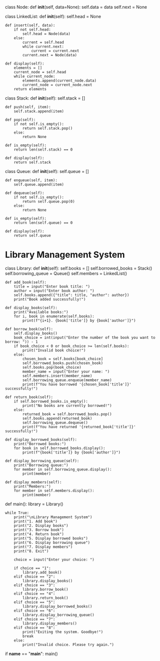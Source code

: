 class Node:
    def __init__(self, data=None):
        self.data = data
        self.next = None

class LinkedList:
    def __init__(self):
        self.head = None

    def insert(self, data):
        if not self.head:
            self.head = Node(data)
        else:
            current = self.head
            while current.next:
                current = current.next
            current.next = Node(data)

    def display(self):
        elements = []
        current_node = self.head
        while current_node:
            elements.append(current_node.data)
            current_node = current_node.next
        return elements

class Stack:
    def __init__(self):
        self.stack = []

    def push(self, item):
        self.stack.append(item)

    def pop(self):
        if not self.is_empty():
            return self.stack.pop()
        else:
            return None

    def is_empty(self):
        return len(self.stack) == 0

    def display(self):
        return self.stack

class Queue:
    def __init__(self):
        self.queue = []

    def enqueue(self, item):
        self.queue.append(item)

    def dequeue(self):
        if not self.is_empty():
            return self.queue.pop(0)
        else:
            return None

    def is_empty(self):
        return len(self.queue) == 0

    def display(self):
        return self.queue

# Library Management System
class Library:
    def __init__(self):
        self.books = []
        self.borrowed_books = Stack()
        self.borrowing_queue = Queue()
        self.members = LinkedList()

    def add_book(self):
        title = input("Enter book title: ")
        author = input("Enter book author: ")
        self.books.append({"title": title, "author": author})
        print("Book added successfully!")

    def display_books(self):
        print("Available books:")
        for i, book in enumerate(self.books):
            print(f"{i+1}. {book['title']} by {book['author']}")

    def borrow_book(self):
        self.display_books()
        book_choice = int(input("Enter the number of the book you want to borrow: ")) - 1
        if book_choice < 0 or book_choice >= len(self.books):
            print("Invalid book choice!")
        else:
            chosen_book = self.books[book_choice]
            self.borrowed_books.push(chosen_book)
            self.books.pop(book_choice)
            member_name = input("Enter your name: ")
            self.members.insert(member_name)
            self.borrowing_queue.enqueue(member_name)
            print(f"You have borrowed '{chosen_book['title']}' successfully!")

    def return_book(self):
        if self.borrowed_books.is_empty():
            print("No books are currently borrowed!")
        else:
            returned_book = self.borrowed_books.pop()
            self.books.append(returned_book)
            self.borrowing_queue.dequeue()
            print(f"You have returned '{returned_book['title']}' successfully!")

    def display_borrowed_books(self):
        print("Borrowed books:")
        for book in self.borrowed_books.display():
            print(f"{book['title']} by {book['author']}")

    def display_borrowing_queue(self):
        print("Borrowing queue:")
        for member in self.borrowing_queue.display():
            print(member)

    def display_members(self):
        print("Members:")
        for member in self.members.display():
            print(member)

def main():
    library = Library()

    while True:
        print("\nLibrary Management System")
        print("1. Add book")
        print("2. Display books")
        print("3. Borrow book")
        print("4. Return book")
        print("5. Display borrowed books")
        print("6. Display borrowing queue")
        print("7. Display members")
        print("8. Exit")

        choice = input("Enter your choice: ")

        if choice == "1":
            library.add_book()
        elif choice == "2":
            library.display_books()
        elif choice == "3":
            library.borrow_book()
        elif choice == "4":
            library.return_book()
        elif choice == "5":
            library.display_borrowed_books()
        elif choice == "6":
            library.display_borrowing_queue()
        elif choice == "7":
            library.display_members()
        elif choice == "8":
            print("Exiting the system. Goodbye!")
            break
        else:
            print("Invalid choice. Please try again.")

if __name__ == "__main__":
    main()


